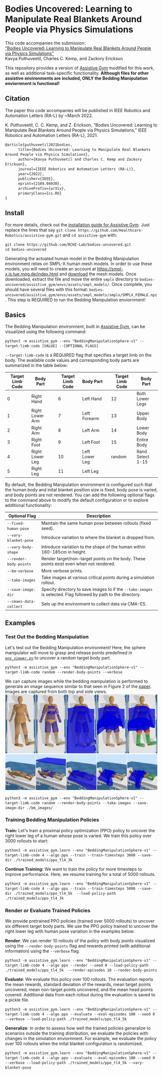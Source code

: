 # Bodies Uncovered: Learning to Manipulate Real Blankets Around People via Physics Simulations

This code accompanies the submission:  
["Bodies Uncovered: Learning to Manipulate Real Blankets Around People via Physics Simulations"](https://arxiv.org/abs/2109.04930)  
Kavya Puthuveetil, Charles C. Kemp, and Zackory Erickson

This repository provides a version of [Assistive Gym](https://github.com/Healthcare-Robotics/assistive-gym) modified for this work, as well as additional task-specific functionality. **Although files for other assistive environments are included, ONLY the Bedding Manipulation enviornment is functional!**

## Citation
The paper this code accompanies will be published in IEEE Robotics and Automation Letters (RA-L) by ~March 2022.

K. Puthuveetil, C. C. Kemp, and Z. Erickson, “Bodies Uncovered: Learning to Manipulate Real Blankets Around People via Physics Simulations,” IEEE Robotics and Automation Letters (RA-L), 2021.
```
@article{puthuveetil2021bodies,
      title={Bodies Uncovered: Learning to Manipulate Real Blankets Around People via Physics Simulations}, 
      author={Kavya Puthuveetil and Charles C. Kemp and Zackory Erickson},
      journal={IEEE Robotics and Automation Letters (RA-L)},
      year={2022},
      publisher={IEEE},
      eprint={2109.04930},
      archivePrefix={arXiv},
      primaryClass={cs.RO}
}
```
## Install
For more details, check out the [installation guide for Assistive Gym](https://github.com/Healthcare-Robotics/assistive-gym/wiki/1.-Install). Just replace the lines that say `git clone https://github.com/Healthcare-Robotics/assistive-gym.git` and `cd assistive-gym` with:
```
git clone https://github.com/RCHI-Lab/bodies-uncovered.git
cd bodies-uncovered
```
Generating the actuated human model in the Bedding Manipulation environment relies on SMPL-X human mesh models. In order to use these models, you will need to create an account at https://smpl-x.is.tue.mpg.de/index.html and [download](https://smpl-x.is.tue.mpg.de/download.php) the mesh models. Once downloaded, extract the file and move the entire `smplx` directory to `bodies-uncovered/assistive_gym/envs/assets/smpl_models/`. Once complete, you should have several files with this format: `bodies-uncovered/assistive_gym/envs/assets/smpl_models/smplx/SMPLX_FEMALE.npz`. This step is REQUIRED to run the Bedding Manipulation enviornment!

## Basics
The Bedding Manipulation environment, built in [Assistive Gym](https://github.com/Healthcare-Robotics/assistive-gym), can be visualized using the following command:
```
python3 -m assistive_gym --env "BeddingManipulationSphere-v1" --target-limb-code [VALUE] --[OPTIONAL FLAGS]
```

`--target-limb-code` is a REQUIRED flag that specifies a target limb on the body. The available code values and corresponding body parts are summarized in the table below:

| Target Limb Code | Body Part       | | Target Limb Code | Body Part      | | Target Limb Code | Body Part        |
| ---------------- | --------------- |-| ---------------- | -------------- |-| ---------------- | ---------------- |
| 0                | Right Hand      | | 6                | Left Hand      | | 12               | Both Lower Legs  |
| 1                | Right Lower Arm | | 7                | Left Forearm   | | 13               | Upper Body       |
| 2                | Right Arm       | | 8                | Left Arm       | | 14               | Lower Body       |
| 3                | Right Foot      | | 9                | Left Foot      | | 15               | Entire Body      |
| 4                | Right Lower Leg | | 10               | Left Lower Leg | | random           | Rand Select 1-15 |
| 5                | Right Leg       | | 11               | Left Leg       |

By default, the Bedding Manipulation environment is configured such that the human body and inital blanket position size is fixed, body pose is varied, and body points are not rendered. You can add the following optional flags to the command above to modify the default configuration or to explore additional functionality:

| Optional Flag          | Description                                                                                                     |
| ---------------------- | --------------------------------------------------------------------------------------------------------------- |
| `--fixed-human-pose`   | Maintain the same human pose between rollouts (fixed seed).                                                     |
| `--vary-blanket-pose`  | Introduce variation to where the blanket is dropped from.                                                       |
| `--vary-body-shape`    | Introduce variation to the shape of the human within 160-185cm in height.                                       |
| `--render-body-points` | Render target/non-target points on the body. These points exist even when not rendered.                         |
| `--bm-verbose`         | More verbose prints.                                                                                            |
| `--take-images`        | Take images at various critical points during a simulation rollout.                                             |
| `--save-image-dir`     | Specify directory to save images to if the `--take-images` is selected. Flag followed by path to the directory. |
| `--cmaes-data-collect` | Sets up the environment to collect data via CMA-ES.                                                             |





## Examples
### Test Out the Bedding Manipulation 
Let's test out the Bedding Manipulation environment! Here, the sphere manipulator will move to grasp and release points predefined in [`env_viewer.py`](https://github.com/Zackory/assistive-gym-fem/blob/33b88e14679935299042545b807b44e8dc2d43f5/assistive_gym/env_viewer.py#L28) to uncover a random target body part.
```
python3 -m assistive_gym --env "BeddingManipulationSphere-v1" --target-limb-code random --render-body-points --verbose
```
We can capture images while the bedding manipulation is performed to generate an image sequence similar to that seen in Figure 2 of the [paper](https://arxiv.org/abs/2109.04930). Images are captured from both top and side views.
![BM Image Sequence](images/simenv_fig2.png "BM Image Sequence")
```
python3 -m assistive_gym --env "BeddingManipulationSphere-v1" --target-limb-code random --render-body-points --take-images --save-image-dir ./bm_images/
```

### Training Bedding Manipulation Policies
**Train:** Let's train a proximal policy optimization (PPO) policy to uncover the right lower leg of a human whose pose is varied. We train this policy over 3000 rollouts to start:
```
python3 -m assistive_gym.learn --env "BeddingManipulationSphere-v1" --target-limb-code 4 --algo ppo --train --train-timesteps 3000 --save-dir ./trained_models/ppo_tl4_3k 
```
**Continue Training:** We want to train the policy for more timesteps to improve performance. Here, we resume training for a total of 5000 rollouts.
```
python3 -m assistive_gym.learn --env "BeddingManipulationSphere-v1" --target-limb-code 4 --algo ppo --train --train-timesteps 5000 --save-dir ./trained_models/ppo_tl4_5k  --load-policy-path ./trained_models/ppo_tl4_3k
```

### Render or Evaluate Trained Policies
We provide pretrained PPO policies (trained over 5000 rollouts) to uncover six different target body parts. We use the PPO policy trained to uncover the right lower leg with human pose variation in the examples below.

**Render**: We can render 10 rollouts of the policy with body points visualized using the `--render-body-points` flag and rewards printed (with additional information) using the `--verbose` flag.
```
python3 -m assistive_gym.learn --env "BeddingManipulationSphere-v1" --target-limb-code 4 --algo ppo --render --seed 0 --load-policy-path ./trained_models/ppo_tl4_5k  --render-episodes 10 --render-body-points
```
**Evaluate**: We evaluate this policy over 100 rollouts. The evaluation reports the mean rewards, standard deviation of the rewards, mean target points uncovered, mean non-target points uncovered, and the mean head points covered. Additional data from each rollout during the evaluation is saved to a pickle file.
```
python3 -m assistive_gym.learn --env "BeddingManipulationSphere-v1" --target-limb-code 4 --algo ppo --evaluate --eval-episodes 100 --seed 0 --verbose --load-policy-path ./trained_models/ppo_tl4_5k
```
**Generalize**: In order to assess how well the trained policies generalize to scenarios outside the training distribution, we evaluate the policies with changes in the simulation enviornment. For example, we evaluate the policy over 100 rollouts when the inital blanket configuration is randomized.
```
python3 -m assistive_gym.learn --env "BeddingManipulationSphere-v1" --target-limb-code 4 --algo ppo --evaluate --eval-episodes 100 --seed 0 --verbose --load-policy-path ./trained_models/ppo_tl4_5k --vary-blanket-pose
```
